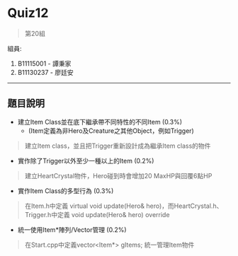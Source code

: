 # Quiz12
> 第20組
> 
組員:
  1. B11115001 - 譚秉家
  2. B11130237 - 廖廷安
---
## 題目說明
* 建立Item Class並在底下繼承帶不同特性的不同Item (0.3%)
  * (Item定義為非Hero及Creature之其他Object，例如Trigger)
> 建立Item class，並且把Trigger重新設計成為繼承Item class的物件
* 實作除了Trigger以外至少一種以上的Item (0.2%)
> 建立HeartCrystal物件，Hero碰到時會增加20 MaxHP與回覆6點HP
* 實作Item Class的多型行為 (0.3%)
> 在Item.h中定義 virtual void update(Hero& hero)，而HeartCrystal.h、Trigger.h中定義 void update(Hero& hero) override
* 統一使用Item*陣列/Vector管理 (0.2%)
> 在Start.cpp中定義vector<Item*> gItems; 統一管理Item物件

